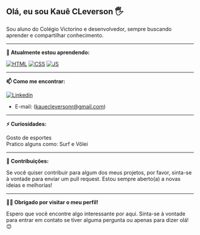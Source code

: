 ## Olá, eu sou Kauê CLeverson 🖐

Sou aluno do Colégio Victorino e desenvolvedor, sempre buscando aprender e compartilhar conhecimento.

---

**🌱 Atualmente estou aprendendo:**

[![HTML](https://img.shields.io/badge/HTML-239120?style=for-the-badge&logo=html5&logoColor=white)]()
[![CSS](https://img.shields.io/badge/CSS-239120?&style=for-the-badge&logo=css3&logoColor=white)]()
[![JS](https://img.shields.io/badge/JavaScript-323330?style=for-the-badge&logo=javascript&logoColor=F7DF1E)]()


---

**📫 Como me encontrar:**

[![Linkedin](https://img.shields.io/badge/LinkedIn-0077B5?style=for-the-badge&logo=linkedin&logoColor=white)](https://www.linkedin.com/in/kau%C3%AA-cleverson-b5049a2b6/)
- E-mail: (kauecleversonr@gmail.com)

---

**⚡ Curiosidades:**

Gosto de esportes <br>
Pratico alguns como: Surf e Vôlei

---

**🤝 Contribuições:**

Se você quiser contribuir para algum dos meus projetos, por favor, sinta-se à vontade para enviar um pull request. Estou sempre aberto(a) a novas ideias e melhorias!

---

**👨‍💻 Obrigado por visitar o meu perfil!**

Espero que você encontre algo interessante por aqui. Sinta-se à vontade para entrar em contato se tiver alguma pergunta ou apenas para dizer olá! 😊
